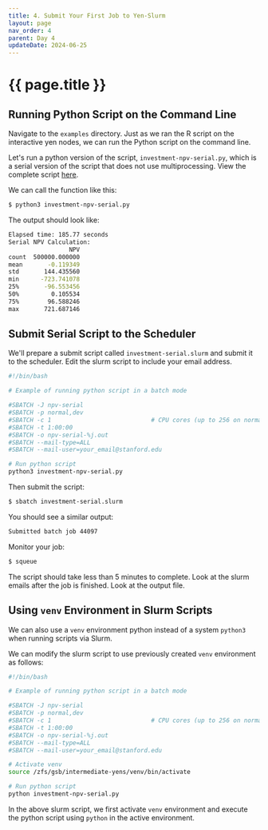 ```yaml
---
title: 4. Submit Your First Job to Yen-Slurm
layout: page
nav_order: 4
parent: Day 4
updateDate: 2024-06-25
---
```


# {{ page.title }}


## Running Python Script on the Command Line 
Navigate to the `examples` directory. Just as we ran the R script on the interactive yen nodes, we can run the Python script on the command line.  

Let's run a python version of the script, `investment-npv-serial.py`, which is a serial version of the script that does not use multiprocessing.  View the complete script [here](https://github.com/gsbdarc/rf_bootcamp_2024/blob/main/examples/investment-npv-serial.py).

We can call the function like this:
```bash
$ python3 investment-npv-serial.py
```

The output should look like:
```bash
Elapsed time: 185.77 seconds
Serial NPV Calculation:
                 NPV
count  500000.000000
mean       -0.119349
std       144.435560
min      -723.741078
25%       -96.553456
50%         0.105534
75%        96.588246
max       721.687146
```

## Submit Serial Script to the Scheduler

We'll prepare a submit script called `investment-serial.slurm` and submit it to the scheduler. Edit the slurm script to include
your email address.

```bash
#!/bin/bash

# Example of running python script in a batch mode

#SBATCH -J npv-serial
#SBATCH -p normal,dev
#SBATCH -c 1                            # CPU cores (up to 256 on normal partition)
#SBATCH -t 1:00:00
#SBATCH -o npv-serial-%j.out
#SBATCH --mail-type=ALL
#SBATCH --mail-user=your_email@stanford.edu

# Run python script
python3 investment-npv-serial.py
```

Then submit the script:

```bash
$ sbatch investment-serial.slurm
```

You should see a similar output:

```bash
Submitted batch job 44097
```

Monitor your job:
```bash
$ squeue
```

The script should take less than 5 minutes to complete. Look at the slurm emails after the job is finished.
Look at the output file.

## Using `venv` Environment in Slurm Scripts
We can also use a `venv` environment python instead of a system `python3` when running scripts via Slurm.

We can modify the slurm script to use previously created `venv` environment as follows:

```bash
#!/bin/bash

# Example of running python script in a batch mode

#SBATCH -J npv-serial
#SBATCH -p normal,dev
#SBATCH -c 1                            # CPU cores (up to 256 on normal partition)
#SBATCH -t 1:00:00
#SBATCH -o npv-serial-%j.out
#SBATCH --mail-type=ALL
#SBATCH --mail-user=your_email@stanford.edu

# Activate venv 
source /zfs/gsb/intermediate-yens/venv/bin/activate

# Run python script
python investment-npv-serial.py
``` 

In the above slurm script, we first activate `venv` environment and execute the python script using `python` in the active environment.

